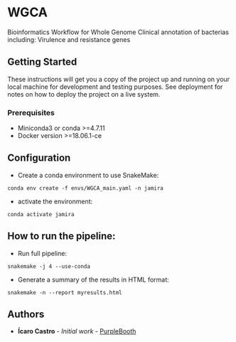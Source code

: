 # WGCA
Bioinformatics Workflow for Whole Genome Clinical annotation of bacterias including: Virulence and resistance genes


## Getting Started

These instructions will get you a copy of the project up and running on your local machine for development and testing purposes. See deployment for notes on how to deploy the project on a live system.

### Prerequisites
- Miniconda3 or conda >=4.7.11
- Docker version >=18.06.1-ce


## Configuration
- Create a conda environment to use SnakeMake:
```
conda env create -f envs/WGCA_main.yaml -n jamira
```
- activate the environment:

```
conda activate jamira
```


## How to run the pipeline:
- Run full pipeline:
```
snakemake -j 4 --use-conda
```
- Generate a summary of the results in HTML format:
```
snakemake -n --report myresults.html
```

## Authors

* **Ícaro Castro** - *Initial work* - [PurpleBooth](https://github.com/icaromsc)

